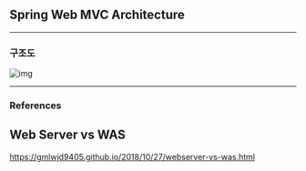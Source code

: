 ## Spring Web MVC Architecture

--- 

### 구조도

![img](https://user-images.githubusercontent.com/95991654/220713790-28f7deee-2d25-458c-9948-2a46d9d4bc51.png)

---

### References

## Web Server vs WAS
https://gmlwjd9405.github.io/2018/10/27/webserver-vs-was.html

